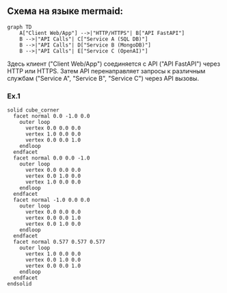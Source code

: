 ## Схема на языке mermaid:

```mermaid
graph TD
    A["Client Web/App"] -->|"HTTP/HTTPS"| B["API FastAPI"]
    B -->|"API Calls"| C["Service A (SQL DB)"]
    B -->|"API Calls"| D["Service B (MongoDB)"]
    B -->|"API Calls"| E["Service C (OpenAI)"]
```

Здесь клиент ("Client Web/App") соединяется с API ("API FastAPI") через HTTP или HTTPS. 
Затем API перенаправляет запросы к различным службам ("Service A", "Service B", "Service C") через API вызовы.


### Ex.1

```stl
solid cube_corner
  facet normal 0.0 -1.0 0.0
    outer loop
      vertex 0.0 0.0 0.0
      vertex 1.0 0.0 0.0
      vertex 0.0 0.0 1.0
    endloop
  endfacet
  facet normal 0.0 0.0 -1.0
    outer loop
      vertex 0.0 0.0 0.0
      vertex 0.0 1.0 0.0
      vertex 1.0 0.0 0.0
    endloop
  endfacet
  facet normal -1.0 0.0 0.0
    outer loop
      vertex 0.0 0.0 0.0
      vertex 0.0 0.0 1.0
      vertex 0.0 1.0 0.0
    endloop
  endfacet
  facet normal 0.577 0.577 0.577
    outer loop
      vertex 1.0 0.0 0.0
      vertex 0.0 1.0 0.0
      vertex 0.0 0.0 1.0
    endloop
  endfacet
endsolid
```
